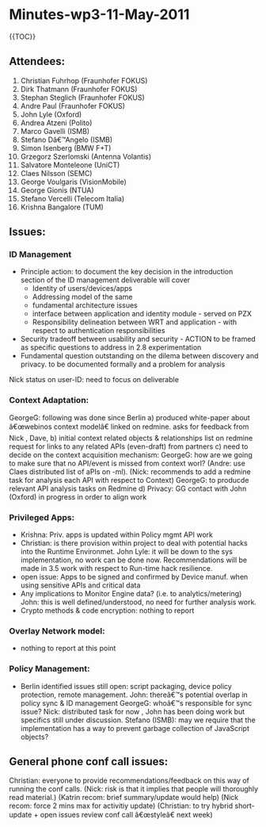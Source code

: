 Minutes-wp3-11-May-2011
=======================

{{TOC}}

Attendees:
----------

1.  Christian Fuhrhop (Fraunhofer FOKUS)
2.  Dirk Thatmann (Fraunhofer FOKUS)
3.  Stephan Steglich (Fraunhofer FOKUS)
4.  Andre Paul (Fraunhofer FOKUS)
5.  John Lyle (Oxford)
6.  Andrea Atzeni (Polito)
7.  Marco Gavelli (ISMB)
8.  Stefano Dâ€™Angelo (ISMB)
9.  Simon Isenberg (BMW F+T)
10. Grzegorz Szerlomski (Antenna Volantis)
11. Salvatore Monteleone (UniCT)
12. Claes Nilsson (SEMC)
13. George Voulgaris (VisionMobile)
14. George Gionis (NTUA)
15. Stefano Vercelli (Telecom Italia)
16. Krishna Bangalore (TUM)

Issues:
-------

### ID Management

-   Principle action: to document the key decision in the introduction section of the ID management deliverable will cover
    -   Identity of users/devices/apps
    -   Addressing model of the same
    -   fundamental architecture issues
    -   interface between application and identity module - served on PZX
    -   Responsibility delineation between WRT and application - with respect to authentication responsibilities
-   Security tradeoff between usability and security - ACTION to be framed as specific questions to address in 2.8 experimentation
-   Fundamental question outstanding on the dilema between discovery and privacy. to be documented formally and a problem for analysis

Nick status on user-ID: need to focus on deliverable

### Context Adaptation:

GeorgeG: following was done since Berlin
a) produced white-paper about â€œwebinos context modelâ€ linked on redmine. asks for feedback from Nick , Dave,
b) initial context related objects & relationships list on redmine
request for links to any related APIs (even-draft) from partners
c) need to decide on the context acquisition mechanism: GeorgeG: how are we going to make sure that no API/event is missed from context worl? (Andre: use Claes distributed list of aPIs on -ml). (Nick: recommends to add a redmine task for analysis each API with respect to Context)
GeorgeG: to producde relevant API analysis tasks on Redmine
d) Privacy: GG contact with John (Oxford) in progress in order to align work

### Privileged Apps:

-   Krishna: Priv. apps is updated within Policy mgmt API work
-   Christian: is there provision within project to deal with potential hacks into the Runtime Environmet. John Lyle: it will be down to the sys implementation, no work can be done now. Recommendations will be made in 3.5 work with respect to Run-time hack resilience.
-   open issue: Apps to be signed and confirmed by Device manuf. when using sensitive APIs and critical data
-   Any implications to Monitor Engine data? (i.e. to analytics/metering) John: this is well defined/understood, no need for further analysis work.
-   Crypto methods & code encryption: nothing to report

### Overlay Network model:

-   nothing to report at this point

### Policy Management:

-   Berlin identified issues still open: script packaging, device policy protection, remote management.
    John: thereâ€™s potential overlap in policy sync & ID management
    GeorgeG: whoâ€™s responsible for sync issue? Nick: distributed task for now , John has been doing work but specifics still under discussion.
    Stefano (ISMB): may we require that the implementation has a way to prevent garbage collection of JavaScript objects?

General phone conf call issues:
-------------------------------

Christian: everyone to provide recommendations/feedback on this way of running the conf calls.
(Nick: risk is that it implies that people will thoroughly read material.)
(Katrin recom: brief summary/update would help)
(Nick recom: force 2 mins max for activitiy update)
(Christian: to try hybrid short-update + open issues review conf call â€œstyleâ€ next week)

